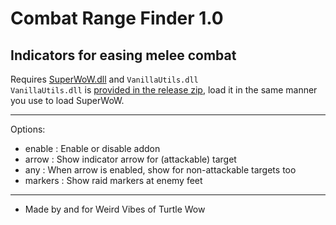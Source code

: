# Combat Range Finder 1.0
Indicators for easing melee combat
---
Requires [SuperWoW.dll](https://github.com/balakethelock/SuperWoW) and `VanillaUtils.dll`  
`VanillaUtils.dll` is [provided in the release zip](https://github.com/MarcelineVQ/CombatRangeFinder/releases), load it in the same manner you use to load SuperWoW.
___
Options:
* enable : Enable or disable addon
* arrow : Show indicator arrow for (attackable) target
* any : When arrow is enabled, show for non-attackable targets too
* markers : Show raid markers at enemy feet

___
* Made by and for Weird Vibes of Turtle Wow  
